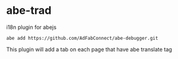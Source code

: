 # abe-trad
i18n plugin for abejs

```
abe add https://github.com/AdFabConnect/abe-debugger.git
```

This plugin will add a tab on each page that have abe translate tag
